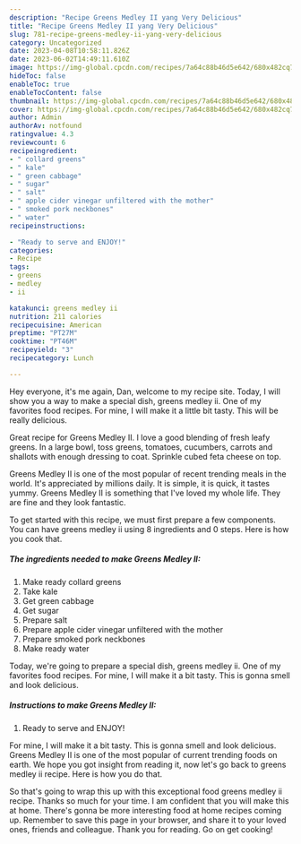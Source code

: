 ```yaml
---
description: "Recipe Greens Medley II yang Very Delicious"
title: "Recipe Greens Medley II yang Very Delicious"
slug: 781-recipe-greens-medley-ii-yang-very-delicious
category: Uncategorized
date: 2023-04-08T10:58:11.826Z
date: 2023-06-02T14:49:11.610Z
image: https://img-global.cpcdn.com/recipes/7a64c88b46d5e642/680x482cq70/greens-medley-ii-recipe-main-photo.jpg
hideToc: false
enableToc: true
enableTocContent: false
thumbnail: https://img-global.cpcdn.com/recipes/7a64c88b46d5e642/680x482cq70/greens-medley-ii-recipe-main-photo.jpg
cover: https://img-global.cpcdn.com/recipes/7a64c88b46d5e642/680x482cq70/greens-medley-ii-recipe-main-photo.jpg
author: Admin
authorAv: notfound
ratingvalue: 4.3
reviewcount: 6
recipeingredient:
- " collard greens"
- " kale"
- " green cabbage"
- " sugar"
- " salt"
- " apple cider vinegar unfiltered with the mother"
- " smoked pork neckbones"
- " water"
recipeinstructions:

- "Ready to serve and ENJOY!"
categories:
- Recipe
tags:
- greens
- medley
- ii

katakunci: greens medley ii 
nutrition: 211 calories
recipecuisine: American
preptime: "PT27M"
cooktime: "PT46M"
recipeyield: "3"
recipecategory: Lunch

---
```



Hey everyone, it's me again, Dan, welcome to my recipe site. Today, I will show you a way to make a special dish, greens medley ii. One of my favorites food recipes. For mine, I will make it a little bit tasty. This will be really delicious.

Great recipe for Greens Medley II. I love a good blending of fresh leafy greens. In a large bowl, toss greens, tomatoes, cucumbers, carrots and shallots with enough dressing to coat. Sprinkle cubed feta cheese on top.

Greens Medley II is one of the most popular of recent trending meals in the world. It's appreciated by millions daily. It is simple, it is quick, it tastes yummy. Greens Medley II is something that I've loved my whole life. They are fine and they look fantastic.


To get started with this recipe, we must first prepare a few components. You can have greens medley ii using 8 ingredients and 0 steps. Here is how you cook that.

<!--inarticleads1-->

##### The ingredients needed to make Greens Medley II:

1. Make ready  collard greens
1. Take  kale
1. Get  green cabbage
1. Get  sugar
1. Prepare  salt
1. Prepare  apple cider vinegar unfiltered with the mother
1. Prepare  smoked pork neckbones
1. Make ready  water


Today, we&#39;re going to prepare a special dish, greens medley ii. One of my favorites food recipes. For mine, I will make it a bit tasty. This is gonna smell and look delicious. 

<!--inarticleads2-->

##### Instructions to make Greens Medley II:


1. Ready to serve and ENJOY!

For mine, I will make it a bit tasty. This is gonna smell and look delicious. Greens Medley II is one of the most popular of current trending foods on earth. We hope you got insight from reading it, now let&#39;s go back to greens medley ii recipe. Here is how you do that. 

So that's going to wrap this up with this exceptional food greens medley ii recipe. Thanks so much for your time. I am confident that you will make this at home. There's gonna be more interesting food at home recipes coming up. Remember to save this page in your browser, and share it to your loved ones, friends and colleague. Thank you for reading. Go on get cooking!
